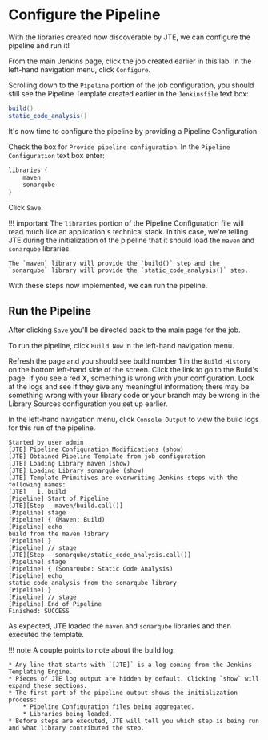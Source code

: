 # Configure the Pipeline

With the libraries created now discoverable by JTE, we can configure the pipeline and run it!

From the main Jenkins page, click the job created earlier in this lab. In the left-hand navigation menu, click `Configure`.

Scrolling down to the `Pipeline` portion of the job configuration, you should still see the Pipeline Template created earlier in the `Jenkinsfile` text box:

``` groovy
build()
static_code_analysis() 
```

It's now time to configure the pipeline by providing a Pipeline Configuration.

Check the box for `Provide pipeline configuration`. In the `Pipeline Configuration` text box enter:

``` groovy
libraries {
    maven
    sonarqube
}
```

Click `Save`.

!!! important
    The `libraries` portion of the Pipeline Configuration file will read much like an application's technical stack. In this case, we're telling JTE during the initialization of the pipeline that it should load the `maven` and `sonarqube` libraries.

    The `maven` library will provide the `build()` step and the `sonarqube` library will provide the `static_code_analysis()` step.

With these steps now implemented, we can run the pipeline.

## Run the Pipeline

After clicking `Save` you'll be directed back to the main page for the job.

To run the pipeline, click `Build Now` in the left-hand navigation menu.

Refresh the page and you should see build number 1 in the `Build History` on the bottom left-hand side of the screen. Click the link to go to the Build's page. If you see a red X, something is wrong with your configuration. Look at the logs and see if they give any meaningful information; there may be something wrong with your library code or your branch may be wrong in the Library Sources configuration you set up earlier.

In the left-hand navigation menu, click `Console Output` to view the build logs for this run of the pipeline.

``` text
Started by user admin
[JTE] Pipeline Configuration Modifications (show)
[JTE] Obtained Pipeline Template from job configuration
[JTE] Loading Library maven (show)
[JTE] Loading Library sonarqube (show)
[JTE] Template Primitives are overwriting Jenkins steps with the following names: 
[JTE]   1. build
[Pipeline] Start of Pipeline
[JTE][Step - maven/build.call()]
[Pipeline] stage
[Pipeline] { (Maven: Build)
[Pipeline] echo
build from the maven library
[Pipeline] }
[Pipeline] // stage
[JTE][Step - sonarqube/static_code_analysis.call()]
[Pipeline] stage
[Pipeline] { (SonarQube: Static Code Analysis)
[Pipeline] echo
static code analysis from the sonarqube library
[Pipeline] }
[Pipeline] // stage
[Pipeline] End of Pipeline
Finished: SUCCESS
```

As expected, JTE loaded the `maven` and `sonarqube` libraries and then executed the template.

!!! note
    A couple points to note about the build log:

    * Any line that starts with `[JTE]` is a log coming from the Jenkins Templating Engine.
    * Pieces of JTE log output are hidden by default. Clicking `show` will expand these sections.
    * The first part of the pipeline output shows the initialization process:
        * Pipeline Configuration files being aggregated.
        * Libraries being loaded.
    * Before steps are executed, JTE will tell you which step is being run and what library contributed the step.
